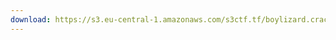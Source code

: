 ```yaml
---
download: https://s3.eu-central-1.amazonaws.com/s3ctf.tf/boylizard.crackme.1.hardcoded.serial.vb.net.zip
---
```

